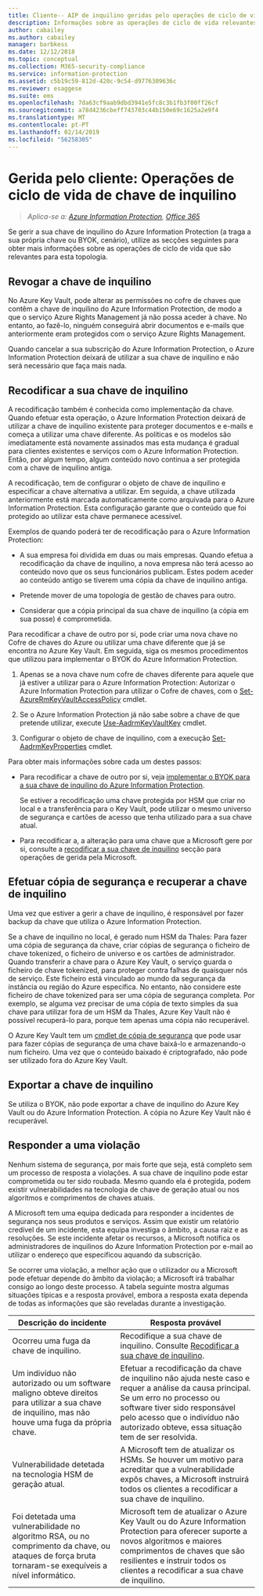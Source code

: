 ```yaml
---
title: Cliente-- AIP de inquilino geridas pelo operações de ciclo de vida de chaves
description: Informações sobre as operações de ciclo de vida relevantes se gerir a sua chave de inquilino do Azure Information Protection (a traga a sua própria chave ou BYOK, cenário).
author: cabailey
ms.author: cabailey
manager: barbkess
ms.date: 12/12/2018
ms.topic: conceptual
ms.collection: M365-security-compliance
ms.service: information-protection
ms.assetid: c5b19c59-812d-420c-9c54-d9776309636c
ms.reviewer: esaggese
ms.suite: ems
ms.openlocfilehash: 7da63cf9aab9dbd3941e5fc8c3b1fb3f00ff26cf
ms.sourcegitcommit: a78d4236cbeff743703c44b150e69c1625a2e9f4
ms.translationtype: MT
ms.contentlocale: pt-PT
ms.lasthandoff: 02/14/2019
ms.locfileid: "56258305"
---
```

# <a name="customer-managed-tenant-key-life-cycle-operations"></a>Gerida pelo cliente: Operações de ciclo de vida de chave de inquilino

>*Aplica-se a: [Azure Information Protection](https://azure.microsoft.com/pricing/details/information-protection), [Office 365](https://download.microsoft.com/download/E/C/F/ECF42E71-4EC0-48FF-AA00-577AC14D5B5C/Azure_Information_Protection_licensing_datasheet_EN-US.pdf)*

Se gerir a sua chave de inquilino do Azure Information Protection (a traga a sua própria chave ou BYOK, cenário), utilize as secções seguintes para obter mais informações sobre as operações de ciclo de vida que são relevantes para esta topologia.

## <a name="revoke-your-tenant-key"></a>Revogar a chave de inquilino
No Azure Key Vault, pode alterar as permissões no cofre de chaves que contêm a chave de inquilino do Azure Information Protection, de modo a que o serviço Azure Rights Management já não possa aceder à chave. No entanto, ao fazê-lo, ninguém conseguirá abrir documentos e e-mails que anteriormente eram protegidos com o serviço Azure Rights Management.

Quando cancelar a sua subscrição do Azure Information Protection, o Azure Information Protection deixará de utilizar a sua chave de inquilino e não será necessário que faça mais nada.

## <a name="rekey-your-tenant-key"></a>Recodificar a sua chave de inquilino
A recodificação também é conhecida como implementação da chave. Quando efetuar esta operação, o Azure Information Protection deixará de utilizar a chave de inquilino existente para proteger documentos e e-mails e começa a utilizar uma chave diferente. As políticas e os modelos são imediatamente está novamente assinados mas esta mudança é gradual para clientes existentes e serviços com o Azure Information Protection. Então, por algum tempo, algum conteúdo novo continua a ser protegida com a chave de inquilino antiga.

A recodificação, tem de configurar o objeto de chave de inquilino e especificar a chave alternativa a utilizar. Em seguida, a chave utilizada anteriormente está marcada automaticamente como arquivada para o Azure Information Protection. Esta configuração garante que o conteúdo que foi protegido ao utilizar esta chave permanece acessível.

Exemplos de quando poderá ter de recodificação para o Azure Information Protection:

- A sua empresa foi dividida em duas ou mais empresas. Quando efetua a recodificação da chave de inquilino, a nova empresa não terá acesso ao conteúdo novo que os seus funcionários publicam. Estes podem aceder ao conteúdo antigo se tiverem uma cópia da chave de inquilino antiga.

- Pretende mover de uma topologia de gestão de chaves para outro. 

- Considerar que a cópia principal da sua chave de inquilino (a cópia em sua posse) é comprometida.

Para recodificar a chave de outro por si, pode criar uma nova chave no Cofre de chaves do Azure ou utilizar uma chave diferente que já se encontra no Azure Key Vault. Em seguida, siga os mesmos procedimentos que utilizou para implementar o BYOK do Azure Information Protection. 

1. Apenas se a nova chave num cofre de chaves diferente para aquele que já estiver a utilizar para o Azure Information Protection: Autorizar o Azure Information Protection para utilizar o Cofre de chaves, com o [Set-AzureRmKeyVaultAccessPolicy](/powershell/module/azurerm.keyvault/set-azurermkeyvaultaccesspolicy) cmdlet.

2. Se o Azure Information Protection já não sabe sobre a chave de que pretende utilizar, execute [Use-AadrmKeyVaultKey](/powershell/module/aadrm/use-aadrmkeyvaultkey) cmdlet.

3. Configurar o objeto de chave de inquilino, com a execução [Set-AadrmKeyProperties](/powershell/module/aadrm/set-aadrmkeyproperties) cmdlet.

Para obter mais informações sobre cada um destes passos:

- Para recodificar a chave de outro por si, veja [implementar o BYOK para a sua chave de inquilino do Azure Information Protection](plan-implement-tenant-key.md#implementing-byok-for-your-azure-information-protection-tenant-key).
    
    Se estiver a recodificação uma chave protegida por HSM que criar no local e a transferência para o Key Vault, pode utilizar o mesmo universo de segurança e cartões de acesso que tenha utilizado para a sua chave atual.

- Para recodificar a, a alteração para uma chave que a Microsoft gere por si, consulte a [recodificar a sua chave de inquilino](operations-microsoft-managed-tenant-key.md#rekey-your-tenant-key) secção para operações de gerida pela Microsoft.

## <a name="backup-and-recover-your-tenant-key"></a>Efetuar cópia de segurança e recuperar a chave de inquilino
Uma vez que estiver a gerir a chave de inquilino, é responsável por fazer backup da chave que utiliza o Azure Information Protection. 

Se a chave de inquilino no local, é gerado num HSM da Thales: Para fazer uma cópia de segurança da chave, criar cópias de segurança o ficheiro de chave tokenized, o ficheiro de universo e os cartões de administrador. Quando transferir a chave para o Azure Key Vault, o serviço guarda o ficheiro de chave tokenized, para proteger contra falhas de quaisquer nós de serviço. Este ficheiro está vinculado ao mundo da segurança da instância ou região do Azure específica. No entanto, não considere este ficheiro de chave tokenized para ser uma cópia de segurança completa. Por exemplo, se alguma vez precisar de uma cópia de texto simples da sua chave para utilizar fora de um HSM da Thales, Azure Key Vault não é possível recuperá-lo para, porque tem apenas uma cópia não recuperável.

O Azure Key Vault tem um [cmdlet de cópia de segurança](/powershell/module/azurerm.keyvault/Backup-AzureKeyVaultKey) que pode usar para fazer cópias de segurança de uma chave baixá-lo e armazenando-o num ficheiro. Uma vez que o conteúdo baixado é criptografado, não pode ser utilizado fora do Azure Key Vault. 

## <a name="export-your-tenant-key"></a>Exportar a chave de inquilino
Se utiliza o BYOK, não pode exportar a chave de inquilino do Azure Key Vault ou do Azure Information Protection. A cópia no Azure Key Vault não é recuperável. 

## <a name="respond-to-a-breach"></a>Responder a uma violação
Nenhum sistema de segurança, por mais forte que seja, está completo sem um processo de resposta a violações. A sua chave de inquilino pode estar comprometida ou ter sido roubada. Mesmo quando ela é protegida, podem existir vulnerabilidades na tecnologia de chave de geração atual ou nos algoritmos e comprimentos de chaves atuais.

A Microsoft tem uma equipa dedicada para responder a incidentes de segurança nos seus produtos e serviços. Assim que existir um relatório credível de um incidente, esta equipa investiga o âmbito, a causa raiz e as resoluções. Se este incidente afetar os recursos, a Microsoft notifica os administradores de inquilinos do Azure Information Protection por e-mail ao utilizar o endereço que especificou aquando da subscrição.

Se ocorrer uma violação, a melhor ação que o utilizador ou a Microsoft pode efetuar depende do âmbito da violação; a Microsoft irá trabalhar consigo ao longo deste processo. A tabela seguinte mostra algumas situações típicas e a resposta provável, embora a resposta exata dependa de todas as informações que são reveladas durante a investigação.

|Descrição do incidente|Resposta provável|
|------------------------|-------------------|
|Ocorreu uma fuga da chave de inquilino.|Recodifique a sua chave de inquilino. Consulte [Recodificar a sua chave de inquilino](#rekey-your-tenant-key).|
|Um indivíduo não autorizado ou um software maligno obteve direitos para utilizar a sua chave de inquilino, mas não houve uma fuga da própria chave.|Efetuar a recodificação da chave de inquilino não ajuda neste caso e requer a análise da causa principal. Se um erro no processo ou software tiver sido responsável pelo acesso que o indivíduo não autorizado obteve, essa situação tem de ser resolvida.|
|Vulnerabilidade detetada na tecnologia HSM de geração atual.|A Microsoft tem de atualizar os HSMs. Se houver um motivo para acreditar que a vulnerabilidade expôs chaves, a Microsoft instruirá todos os clientes a recodificar a sua chave de inquilino.|
|Foi detetada uma vulnerabilidade no algoritmo RSA, ou no comprimento da chave, ou ataques de força bruta tornaram-se exequíveis a nível informático.|Microsoft tem de atualizar o Azure Key Vault ou do Azure Information Protection para oferecer suporte a novos algoritmos e maiores comprimentos de chaves que são resilientes e instruir todos os clientes a recodificar a sua chave de inquilino.|


